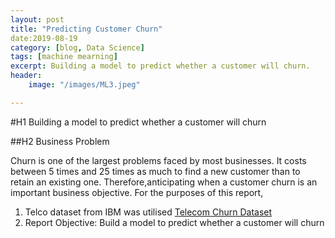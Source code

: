 ```yaml
---
layout: post
title: "Predicting Customer Churn"
date:2019-08-19
category: [blog, Data Science]
tags: [machine mearning]
excerpt: Building a model to predict whether a customer will churn.
header:
	image: "/images/ML3.jpeg"

---
```

#H1 Building a model to predict whether a customer will churn

##H2 Business Problem

Churn is one of the largest problems faced by most businesses. It costs between 5 times and 25 times as much to find a new customer than to retain an existing one. Therefore,anticipating when a customer churn is an important business objective. For the purposes of this report,

1. Telco dataset from IBM was utilised [Telecom Churn Dataset](https://www.ibm.com/communities/analytics/watson-analytics-blog/guide-to-sample-datasets/)
2. Report Objective: Build a model to predict whether a customer will churn

